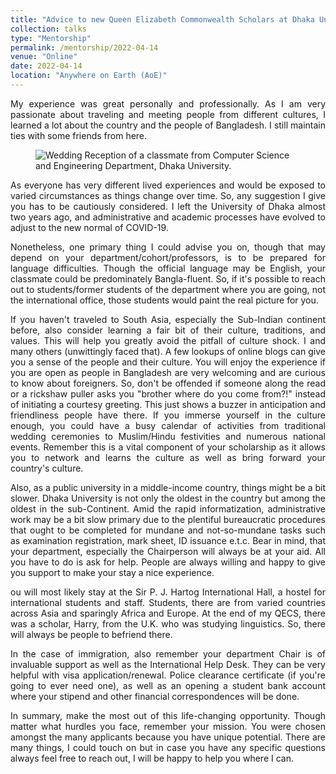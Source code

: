 ```yaml
---
title: "Advice to new Queen Elizabeth Commonwealth Scholars at Dhaka University"
collection: talks
type: "Mentorship"
permalink: /mentorship/2022-04-14
venue: "Online"
date: 2022-04-14
location: "Anywhere on Earth (AoE)"
---
```

<p style='text-align:justify;'>
My experience was great personally and professionally. As I am very passionate about traveling and meeting people from different cultures, I learned a lot about the country and the people of Bangladesh. I still maintain ties with some friends from here.  

</p>
<figure id="fahim_wedding">
  <img src="http://yusufbrima.github.io/images/fahim_wedding.png" alt="Wedding Reception of a classmate from Computer Science and Engineering Department, Dhaka University.">
  <figcaption></figcaption>
</figure>
<p style='text-align:justify;'>
As everyone has very different lived experiences and would be exposed to varied circumstances as things change over time. So, any suggestion I give you has to be cautiously considered.  I left the University of Dhaka almost two years ago, and administrative and academic processes have evolved to adjust to the new normal of COVID-19.
</p>
<p style='text-align:justify;'>
Nonetheless, one primary thing I could advise you on, though that may depend on your department/cohort/professors, is to be prepared for language difficulties. Though the official language may be English, your classmate could be predominately Bangla-fluent.  So, if it's possible to reach out to students/former students of the department where you are going, not the international office, those students would paint the real picture for you. 
</p>
<p style='text-align:justify;'>
If you haven't traveled to South Asia, especially the Sub-Indian continent before, also consider learning a fair bit of their culture, traditions, and values. This will help you greatly avoid the pitfall of culture shock. I and many others (unwittingly faced that). A few lookups of online blogs can give you a sense of the people and their culture. You will enjoy the experience if you are open as people in Bangladesh are very welcoming and are curious to know about foreigners. So, don't be offended if someone along the read or a rickshaw puller asks you "brother where do you come from?!" instead of initiating a courtesy greeting. This just shows a buzzer in anticipation and friendliness people have there. If you immerse yourself in the culture enough, you could have a busy calendar of activities from traditional wedding ceremonies to Muslim/Hindu festivities and numerous national events. Remember this is a vital component of your scholarship as it allows you to network and learns the culture as well as bring forward your country's culture.
</p>
<p style='text-align:justify;'>
Also, as a public university in a middle-income country, things might be a bit slower. Dhaka University is not only the oldest in the country but among the oldest in the sub-Continent. Amid the rapid informatization, administrative work may be a bit slow primary due to the plentiful bureaucratic procedures that ought to be completed for mundane and not-so-mundane tasks such as examination registration, mark sheet, ID issuance e.t.c. Bear in mind, that your department, especially the Chairperson will always be at your aid. All you have to do is ask for help. People are always willing and happy to give you support to make your stay a nice experience. 
</p>
<p style='text-align:justify;'>
ou will most likely stay at the Sir P. J. Hartog International Hall, a hostel for international students and staff. Students, there are from varied countries across Asia and sparingly Africa and Europe. At the end of my QECS, there was a scholar, Harry, from the U.K. who was studying linguistics. So, there will always be people to befriend there. 
</p>
<p style='text-align:justify;'>
In the case of immigration, also remember your department Chair is of invaluable support as well as the International Help Desk. They can be very helpful with visa application/renewal. Police clearance certificate (if you're going to ever need one), as well as an opening a student bank account where your stipend and other financial correspondences will be done. 
</p>
<p style='text-align:justify;'>
In summary, make the most out of this life-changing opportunity. Though matter what hurdles you face, remember your mission. You were chosen amongst the many applicants because you have unique potential.  There are many things, I could touch on but in case you have any specific questions always feel free to reach out, I will be happy to help you where I can.
</p>